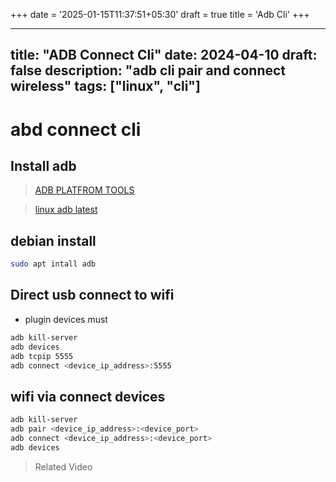 +++
date = '2025-01-15T11:37:51+05:30'
draft = true
title = 'Adb Cli'
+++

---
title: "ADB Connect Cli"
date: 2024-04-10
draft: false
description: "adb cli pair and connect wireless"
tags: ["linux", "cli"]
---


# abd connect  cli

## Install adb

> [ADB PLATFROM TOOLS](https://developer.android.com/tools/releases/platform-tools")

> [linux adb latest](https://dl.google.com/android/repository/platform-tools-latest-linux.zip)


## debian install 

```bash 
sudo apt intall adb
```

## Direct usb connect to wifi

- plugin devices must

```bash
adb kill-server
adb devices
adb tcpip 5555
adb connect <device_ip_address>:5555
```


## wifi via connect devices


```bash
adb kill-server 
adb pair <device_ip_address>:<device_port> 
adb connect <device_ip_address>:<device_port> 
adb devices
``` 





> Related Video

